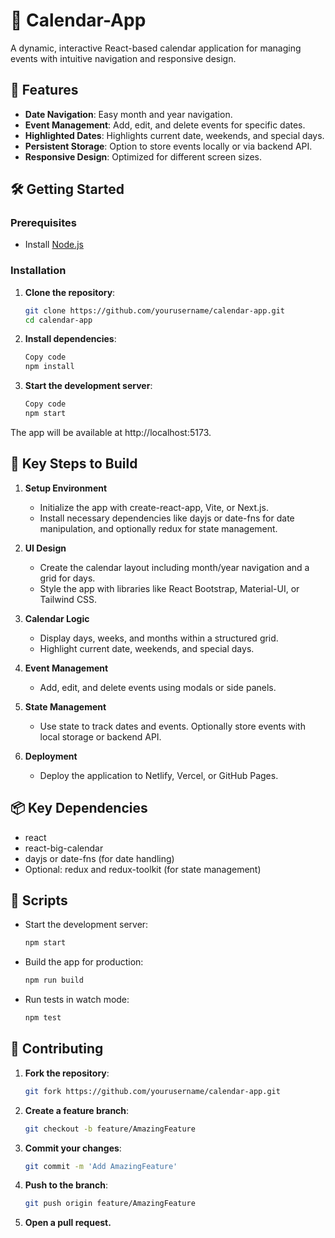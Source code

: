 # 📅 Calendar-App

A dynamic, interactive React-based calendar application for managing events with intuitive navigation and responsive design.

## 🚀 Features

- **Date Navigation**: Easy month and year navigation.
- **Event Management**: Add, edit, and delete events for specific dates.
- **Highlighted Dates**: Highlights current date, weekends, and special days.
- **Persistent Storage**: Option to store events locally or via backend API.
- **Responsive Design**: Optimized for different screen sizes.

## 🛠️ Getting Started

### Prerequisites

- Install [Node.js](https://nodejs.org/)

### Installation

1. **Clone the repository**:
   ```bash
   git clone https://github.com/yourusername/calendar-app.git
   cd calendar-app

2. **Install dependencies**:
   ```bash
   Copy code
   npm install

3. **Start the development server**:
   ```bash
   Copy code
   npm start

The app will be available at http://localhost:5173.

## 🔨 Key Steps to Build
1. **Setup Environment**
   - Initialize the app with create-react-app, Vite, or Next.js.
   - Install necessary dependencies like dayjs or date-fns for date manipulation, and    optionally redux for state management.

2. **UI Design**
   - Create the calendar layout including month/year navigation and a grid for days.
   - Style the app with libraries like React Bootstrap, Material-UI, or Tailwind CSS.

3. **Calendar Logic**
   - Display days, weeks, and months within a structured grid.
   - Highlight current date, weekends, and special days.

4. **Event Management**
   - Add, edit, and delete events using modals or side panels.

5. **State Management**
   - Use state to track dates and events. Optionally store events with local storage or backend API.

6. **Deployment**
   - Deploy the application to Netlify, Vercel, or GitHub Pages.

## 📦 Key Dependencies
- react
- react-big-calendar
- dayjs or date-fns (for date handling)
- Optional: redux and redux-toolkit (for state management)

## 📜 Scripts
- Start the development server:
  ```bash
  npm start

- Build the app for production:
  ```bash
  npm run build

- Run tests in watch mode:
  ```bash
  npm test

## 🤝 Contributing
1. **Fork the repository**:
   ```bash
   git fork https://github.com/yourusername/calendar-app.git

2. **Create a feature branch**:
   ```bash
   git checkout -b feature/AmazingFeature

3. **Commit your changes**:
   ```bash
   git commit -m 'Add AmazingFeature'

4. **Push to the branch**:
   ```bash
   git push origin feature/AmazingFeature

5. **Open a pull request.**
